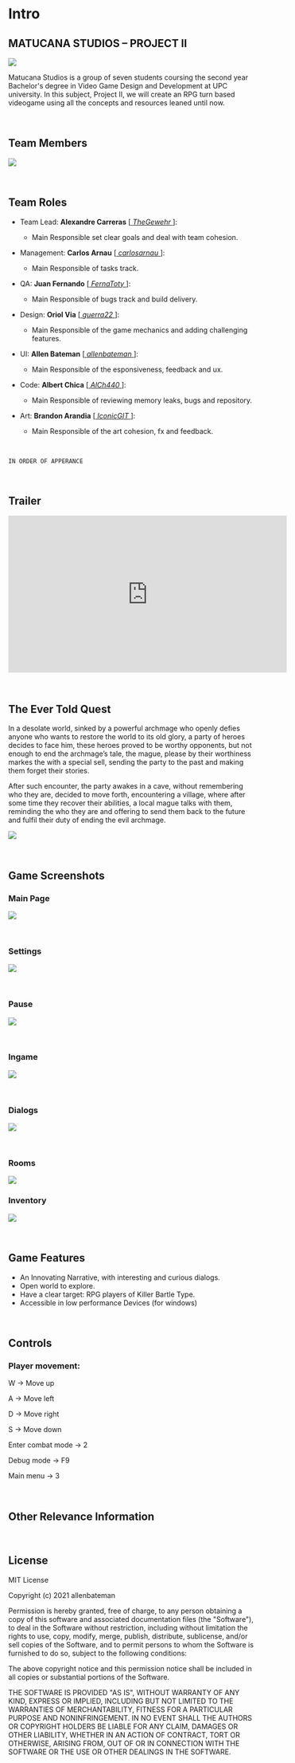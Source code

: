 # Intro


## MATUCANA STUDIOS – PROJECT II
![](teamlogo1.png)

Matucana Studios is a group of seven students coursing the second year Bachelor's degree in Video Game Design and Development at UPC university. In this subject, Project II, we will create an RPG turn based videogame using all the concepts and resources leaned until now.

<p>&nbsp;</p>


## Team Members
![](teamphoto.jpg)

<p>&nbsp;</p>


## Team Roles
- Team Lead: **Alexandre Carreras** [[ _TheGewehr_ ](https://github.com/TheGewehr)]:
  - Main Responsible set clear goals and deal with team cohesion.

- Management: **Carlos Arnau** [[ _carlosarnau_ ](https://github.com/carlosarnau)]:
  - Main Responsible of tasks track.

- QA: **Juan Fernando** [[ _FernaToty_ ](https://github.com/FernaToty)]:
  - Main Responsible of bugs track and build delivery.

- Design: **Oriol Via** [[ _guerra22_ ](https://github.com/guerra22)]:
  - Main Responsible of the game mechanics and adding challenging features.

- UI: **Allen Bateman** [[ _allenbateman_ ](https://github.com/allenbateman)]:
  - Main Responsible of the esponsiveness, feedback and ux.

- Code: **Albert Chica** [[ _AlCh440_ ](https://github.com/AlCh440)]:
  - Main Responsible of reviewing memory leaks, bugs and repository.

- Art: **Brandon Arandia** [[ _IconicGIT_ ](https://github.com/IconicGIT)]:
  - Main Responsible of the art cohesion, fx and feedback.

<p>&nbsp;</p>

~~~~~~~~~~~~~~~
IN ORDER OF APPERANCE
~~~~~~~~~~~~~~~

<p>&nbsp;</p>

## Trailer

<iframe width="560" height="315" src="https://www.youtube.com/embed/OYMoXnDPPfo" title="YouTube video player" frameborder="0" allow="accelerometer; autoplay; clipboard-write; encrypted-media; gyroscope; picture-in-picture" allowfullscreen></iframe>

<p>&nbsp;</p>

## The Ever Told Quest
In a desolate world, sinked by a powerful archmage who openly defies anyone who wants to restore the world to its old glory, a party of heroes decides to face him, these heroes proved to be worthy opponents, but not enough to end the archmage’s tale, the mague, please by their worthiness markes the with a special sell, sending the party to the past and making them forget their stories.

After such encounter, the party awakes in a cave, without remembering who they are, decided to move forth, encountering a village, where after some time they recover their abilities, a local mague talks with them, reminding the who they are and offering to send them back to the future and fulfil their duty of ending the evil archmage.

![](screen_title.jpg)

<p>&nbsp;</p>


## Game Screenshots
### Main Page
![](mainpageimage.jpg)
<p>&nbsp;</p>

### Settings
![](settingsimage.jpg)
<p>&nbsp;</p>

### Pause
![](pauseimage.jpg)
<p>&nbsp;</p>

### Ingame
![](gameimage.jpg)
<p>&nbsp;</p>

### Dialogs
![](gameimage3.jpg)
<p>&nbsp;</p>

### Rooms
![](gameimage2.jpg)

### Inventory
![](inventoryimage.jpg)

<p>&nbsp;</p>


## Game Features
- An Innovating Narrative, with interesting and curious dialogs.
- Open world to explore.
- Have a clear target: RPG players of Killer Bartle Type.
- Accessible in low performance Devices (for windows)

<p>&nbsp;</p>


## Controls
### Player movement:   

W -> Move up 

A -> Move left 

D -> Move right 

S -> Move down

Enter combat mode -> 2

Debug mode -> F9

Main menu -> 3

<p>&nbsp;</p>


## Other Relevance Information

<p>&nbsp;</p>


## License
MIT License

Copyright (c) 2021 allenbateman

Permission is hereby granted, free of charge, to any person obtaining a copy
of this software and associated documentation files (the "Software"), to deal
in the Software without restriction, including without limitation the rights
to use, copy, modify, merge, publish, distribute, sublicense, and/or sell
copies of the Software, and to permit persons to whom the Software is
furnished to do so, subject to the following conditions:

The above copyright notice and this permission notice shall be included in all
copies or substantial portions of the Software.

THE SOFTWARE IS PROVIDED "AS IS", WITHOUT WARRANTY OF ANY KIND, EXPRESS OR
IMPLIED, INCLUDING BUT NOT LIMITED TO THE WARRANTIES OF MERCHANTABILITY,
FITNESS FOR A PARTICULAR PURPOSE AND NONINFRINGEMENT. IN NO EVENT SHALL THE
AUTHORS OR COPYRIGHT HOLDERS BE LIABLE FOR ANY CLAIM, DAMAGES OR OTHER
LIABILITY, WHETHER IN AN ACTION OF CONTRACT, TORT OR OTHERWISE, ARISING FROM,
OUT OF OR IN CONNECTION WITH THE SOFTWARE OR THE USE OR OTHER DEALINGS IN THE
SOFTWARE.
